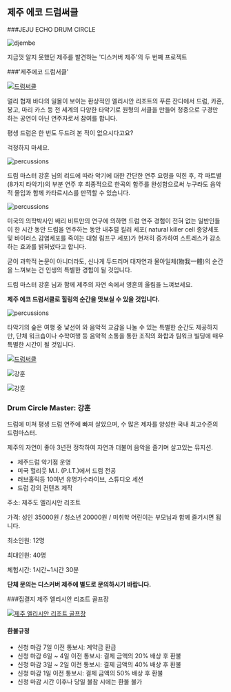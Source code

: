 
## 제주 에코 드럼써클 
###JEJU ECHO DRUM CIRCLE

![djembe](https://scontent.xx.fbcdn.net/t31.0-8/14434829_1274132859287055_3870953980977862210_o.jpg#center)

지금껏 알지 못했던 제주를 발견하는 '디스커버 제주'의 두 번째 프로젝트 

###'제주에코 드럼서클' 

[![드럼써클](https://img.youtube.com/vi/YAZe25tZdc4/0.jpg)](https://www.youtube.com/watch?v=YAZe25tZdc4)

멀리 협재 바다의 일몰이 보이는 
환상적인 엘리시안 리조트의 푸른 잔디에서 
드럼, 카혼, 봉고, 마리 카스 등 전 세계의 다양한 타악기로 원형의 서클을 만들어 
청중으로 구경만 하는 공연이 아닌 연주자로서 참여를 합니다. 

평생 드럼은 한 번도 두드려 본 적이 없으시다고요? 

걱정하지 마세요. 

![percussions](https://scontent.xx.fbcdn.net/v/t1.0-9/14457293_1274132949287046_6343788366473735033_n.jpg?oh=174e6d01647dbbb0a4c50188d6f98843&oe=587E837C#center)

드럼 마스터 강훈 님의 리드에 따라 악기에 대한 간단한 연주 요령을 익힌 후, 
각 파트별 (8가지 타악기)의 부분 연주 후 최종적으로 한곡의 합주를 완성함으로써 
누구라도 음악적 몰입과 함께 카타르시스를 만끽할 수 있습니다. 

![percussions](https://scontent-icn1-1.xx.fbcdn.net/v/t1.0-9/14516460_1289665107733830_8471377311591958742_n.jpg?oh=2d5ee00a9450cced76c65e9205e589c7&oe=58A8BDE4#center)

미국의 의학박사인 배리 비트만의 연구에 의하면 드럼 연주 경험이 전혀 없는 일반인들이 한 시간 동안 드럼을 연주하는 동안 내추럴 킬러 세포( natural killer cell 종양세포 및 바이러스 감염세포를 죽이는 대형 림프구 세포)가 현저히 증가하여 스트레스가 감소하는 효과를 밝혀냈다고 합니다. 

굳이 과학적 논문이 아니더라도, 신나게 두드리며 대자연과 물아일체(物我一體)의 순간을 느껴보는 건 인생의 특별한 경험이 될 것입니다. 

드럼 마스터 강훈 님과 함께 
제주의 자연 속에서 영혼의 울림을 느껴보세요. 

**제주 에코 드럼서클로 힐링의 순간을 맛보실 수 있을 것입니다.** 

![percussions](https://scontent-icn1-1.xx.fbcdn.net/v/t1.0-9/14610866_1289665201067154_1489747746190965252_n.jpg?oh=c2038a989f8b3837d5df0fb7af84e9dc&oe=58ACEC73#center)

타악기의 숲은 
여행 중 낯선이 와 음악적 교감을 나눌 수 있는 특별한 순간도 제공하지만, 
단체 워크숍이나 수학여행 등 음악적 소통을 통한 
조직의 화합과 팀워크 빌딩에 매우 특별한 시간이 될 것입니다. 


[![드럼써클](https://img.youtube.com/vi/laLYgLFPNjw/0.jpg)](https://www.youtube.com/watch?v=laLYgLFPNjw)



![강훈](https://scontent.xx.fbcdn.net/v/t1.0-9/14364672_1274134379286903_7120883365358446766_n.jpg?oh=5191c824105fe3c459f44620b3c5850c&oe=586B5E87#center)

![강훈](https://scontent-icn1-1.xx.fbcdn.net/v/t1.0-9/14713561_1289665021067172_880573035826202162_n.jpg?oh=645a924c3b14c45bdfbf401942c5ec96&oe=586B8494#center)




### Drum Circle Master: 강훈

드럼에 미쳐 평생 드럼 연주에 빠져 살았으며,
수 많은 제자를 양성한 국내 최고수준의 드럼마스터.

제주의 자연이 좋아 3년전 정착하여 자연과 더불어 음악을 즐기며 살고있는 뮤지션.

* 제주드럼 악기점 운영
* 미국 헐리웃 M.I. (P.I.T.)에서 드럼 전공
* 러브홀릭등 10여년 유명가수라이브, 스튜디오 세션
* 드럼 강의 컨텐츠 제작

주소: 제주도 엘리시안 리조트

가격: 성인 35000원 / 청소년 20000원 / 미취학 어린이는 부모님과 함께 즐기시면 됩니다.

최소인원: 12명

최대인원: 40명

체험시간: 1시간~1시간 30분

**단체 문의는 디스커버 제주에 별도로 문의하시기 바랍니다.** 


###집결지 
제주 엘리시안 리조트 골프장

[![제주 엘리시안 리조트 골프장](https://ssl.map.naver.com/staticmap/image?version=1.1&crs=EPSG:4326&caller=mw_map&center=126.379441,33.370085&level=9&markers=type,default2,126.379441,33.370085&baselayer=default&w=585&h=308)](https://m.map.naver.com/search2/site.nhn?query=%EC%97%98%EB%A6%AC%EC%8B%9C%EC%95%88%EC%A0%9C%EC%A3%BC&sm=sug&code=13374626)


#### 환불규정
- 신청 마감 7일 이전 통보시: 계약금 환급
- 신청 마감 6일 ~ 4일 이전 통보시: 결제 금액의 20% 배상 후 환불
- 신청 마감 3일 ~ 2일 이전 통보시: 결제 금액의 40% 배상 후 환불
- 신청 마감 1일 이전 통보시: 결제 금액의 50% 배상 후 환불
- 신청 마감 시간 이후나 당일 불참 시에는 환불 불가

